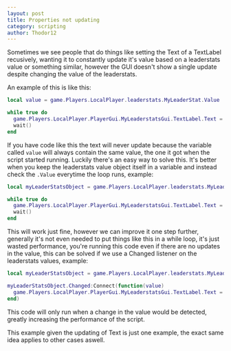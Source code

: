```yaml
---
layout: post
title: Properties not updating
category: scripting
author: Thodor12
---
```


Sometimes we see people that do things like setting the Text of a TextLabel recusively, wanting it to constantly update it's value based on a leaderstats value or something similar, however the GUI doesn't show a single update despite changing the value of the leaderstats.

An example of this is like this:

```lua
local value = game.Players.LocalPlayer.leaderstats.MyLeaderStat.Value

while true do
  game.Players.LocalPlayer.PlayerGui.MyLeaderstatsGui.TextLabel.Text = value
  wait()
end
```

If you have code like this the text will never update because the variable called `value` will always contain the same value, the one it got when the script started running.
Luckily there's an easy way to solve this. It's better when you keep the leaderstats value object itself in a variable and instead check the `.Value` everytime the loop runs, example:
```lua
local myLeaderStatsObject = game.Players.LocalPlayer.leaderstats.MyLeaderStat

while true do
  game.Players.LocalPlayer.PlayerGui.MyLeaderstatsGui.TextLabel.Text = myLeaderStatsObject.Value
  wait()
end
```

This will work just fine, however we can improve it one step further, generally it's not even needed to put things like this in a while loop, it's just wasted performance, you're running this code even if there are no updates in the value, this can be solved if we use a Changed listener on the leaderstats values, example:
```lua
local myLeaderStatsObject = game.Players.LocalPlayer.leaderstats.MyLeaderStat

myLeaderStatsObject.Changed:Connect(function(value)
  game.Players.LocalPlayer.PlayerGui.MyLeaderstatsGui.TextLabel.Text = value
end)
```

This code will only run when a change in the value would be detected, greatly increasing the performance of the script.

This example given the updating of Text is just one example, the exact same idea applies to other cases aswell.